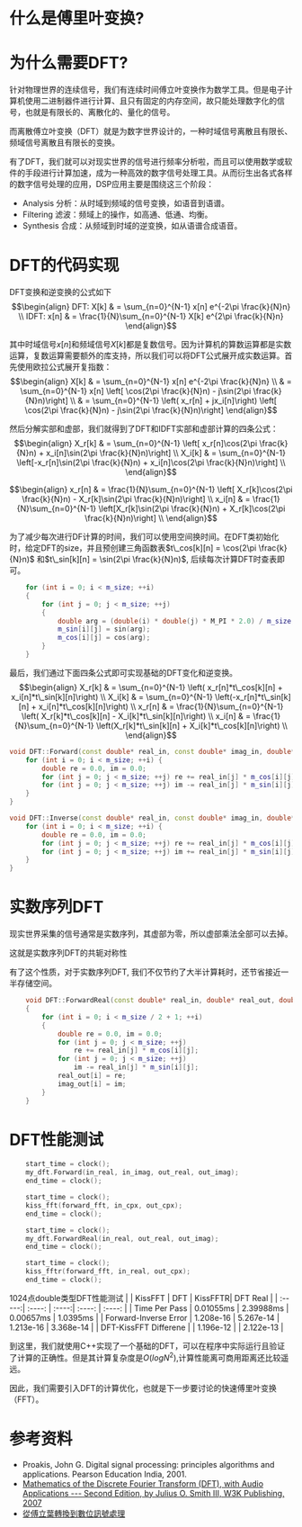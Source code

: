 
# 什么是傅里叶变换?

# 为什么需要DFT?
针对物理世界的连续信号，我们有连续时间傅立叶变换作为数学工具。但是电子计算机使用二进制器件进行计算、且只有固定的内存空间，故只能处理数字化的信号，也就是有限长的、离散化的、量化的信号。

而离散傅立叶变换（DFT）就是为数字世界设计的，一种时域信号离散且有限长、频域信号离散且有限长的变换。

有了DFT，我们就可以对现实世界的信号进行频率分析啦，而且可以使用数学或软件的手段进行计算加速，成为一种高效的数字信号处理工具。从而衍生出各式各样的数字信号处理的应用，DSP应用主要是围绕这三个阶段：
- Analysis 分析：从时域到频域的信号变换，如语音到语谱。
- Filtering 滤波：频域上的操作，如高通、低通、均衡。
- Synthesis 合成：从频域到时域的逆变换，如从语谱合成语音。

# DFT的代码实现
DFT变换和逆变换的公式如下
$$\begin{align}
DFT: X[k] & = \sum_{n=0}^{N-1} x[n] e^{-2\pi \frac{k}{N}n} \\
IDFT: x[n] & = \frac{1}{N}\sum_{n=0}^{N-1} X[k] e^{2\pi \frac{k}{N}n} 
\end{align}$$

其中时域信号$x[n]$和频域信号$X[k]$都是复数信号。因为计算机的算数运算都是实数运算，复数运算需要额外的库支持，所以我们可以将DFT公式展开成实数运算。首先使用欧拉公式展开复指数：
$$\begin{align}
X[k] & = \sum_{n=0}^{N-1} x[n] e^{-2\pi \frac{k}{N}n} \\
     & = \sum_{n=0}^{N-1} x[n] \left[ \cos(2\pi \frac{k}{N}n) - j\sin(2\pi \frac{k}{N}n)\right] \\
     & = \sum_{n=0}^{N-1} \left( x_r[n] + jx_i[n]\right) \left[ \cos(2\pi \frac{k}{N}n) - j\sin(2\pi \frac{k}{N}n)\right] 
\end{align}$$

然后分解实部和虚部，我们就得到了DFT和IDFT实部和虚部计算的四条公式：
$$\begin{align}
X_r[k] & = \sum_{n=0}^{N-1} \left[ x_r[n]\cos(2\pi \frac{k}{N}n) + x_i[n]\sin(2\pi \frac{k}{N}n)\right] \\
X_i[k] & = \sum_{n=0}^{N-1} \left[-x_r[n]\sin(2\pi \frac{k}{N}n) + x_i[n]\cos(2\pi \frac{k}{N}n)\right] \\
\end{align}$$

$$\begin{align}
x_r[n] & = \frac{1}{N}\sum_{n=0}^{N-1} \left[ X_r[k]\cos(2\pi \frac{k}{N}n) - X_r[k]\sin(2\pi \frac{k}{N}n)\right] \\
x_i[n] & = \frac{1}{N}\sum_{n=0}^{N-1} \left[X_r[k]\sin(2\pi \frac{k}{N}n) + X_r[k]\cos(2\pi \frac{k}{N}n)\right] \\
\end{align}$$

为了减少每次进行DF计算的时间，我们可以使用空间换时间。在DFT类初始化时，给定DFT的size，并且预创建三角函数表$t\_cos[k][n] = \cos(2\pi \frac{k}{N}n)$ 和$t\_sin[k][n] = \sin(2\pi \frac{k}{N}n)$, 后续每次计算DFT时查表即可。

```cpp
    for (int i = 0; i < m_size; ++i)
    {
        for (int j = 0; j < m_size; ++j)
        {
            double arg = (double(i) * double(j) * M_PI * 2.0) / m_size;
            m_sin[i][j] = sin(arg);
            m_cos[i][j] = cos(arg);
        }
    }
```
最后，我们通过下面四条公式即可实现基础的DFT变化和逆变换。
$$\begin{align}
X_r[k] & = \sum_{n=0}^{N-1} \left( x_r[n]*t\_cos[k][n] + x_i[n]*t\_sin[k][n]\right) \\
X_i[k] & = \sum_{n=0}^{N-1} \left(-x_r[n]*t\_sin[k][n] + x_i[n]*t\_cos[k][n]\right) \\
x_r[n] & = \frac{1}{N}\sum_{n=0}^{N-1} \left( X_r[k]*t\_cos[k][n] - X_i[k]*t\_sin[k][n]\right) \\
x_i[n] & = \frac{1}{N}\sum_{n=0}^{N-1} \left(X_r[k]*t\_sin[k][n] + X_i[k]*t\_cos[k][n]\right) \\
\end{align}$$

```cpp
void DFT::Forward(const double* real_in, const double* imag_in, double* real_out, double* imag_out) {
    for (int i = 0; i < m_size; ++i) {
        double re = 0.0, im = 0.0;
        for (int j = 0; j < m_size; ++j) re += real_in[j] * m_cos[i][j] + imag_in[j] * m_sin[i][j];
        for (int j = 0; j < m_size; ++j) im -= real_in[j] * m_sin[i][j] - imag_in[j] * m_cos[i][j];
    }
}

void DFT::Inverse(const double* real_in, const double* imag_in, double* real_out, double* imag_out) {
    for (int i = 0; i < m_size; ++i) {
        double re = 0.0, im = 0.0;
        for (int j = 0; j < m_size; ++j) re += real_in[j] * m_cos[i][j] - imag_in[j] * m_sin[i][j];
        for (int j = 0; j < m_size; ++j) im += real_in[j] * m_sin[i][j] + imag_in[j] * m_cos[i][j];
    }
}
```
# 实数序列DFT
现实世界采集的信号通常是实数序列，其虚部为零，所以虚部乘法全部可以去掉。

这就是实数序列DFT的共轭对称性

有了这个性质，对于实数序列DFT, 我们不仅节约了大半计算耗时，还节省接近一半存储空间。

```cpp
    void DFT::ForwardReal(const double* real_in, double* real_out, double* imag_out)
    {
        for (int i = 0; i < m_size / 2 + 1; ++i)
        {
            double re = 0.0, im = 0.0;
            for (int j = 0; j < m_size; ++j)
                re += real_in[j] * m_cos[i][j];
            for (int j = 0; j < m_size; ++j)
                im -= real_in[j] * m_sin[i][j];
            real_out[i] = re;
            imag_out[i] = im;
        }
    }
```

# DFT性能测试


```cpp
    start_time = clock();
    my_dft.Forward(in_real, in_imag, out_real, out_imag);
    end_time = clock();

```
```cpp
    start_time = clock();
    kiss_fft(forward_fft, in_cpx, out_cpx);
    end_time = clock();
```


```cpp
    start_time = clock();
    my_dft.ForwardReal(in_real, out_real, out_imag);
    end_time = clock();

    start_time = clock();
    kiss_fftr(forward_fft, in_real, out_cpx);
    end_time = clock();
```

1024点double类型DFT性能测试
|        | KissFFT |  DFT  | KissFFTR| DFT Real |
| :-----:|  :----: | :----:| :----: | :----: |
| Time Per Pass   | 0.01055ms | 2.39988ms | 0.00657ms |  1.0395ms |
| Forward-Inverse Error |  1.208e-16  | 5.267e-14 | 1.213e-16 | 3.368e-14 |
| DFT-KissFFT Differene |    | 1.196e-12 |  | 2.122e-13 |

到这里，我们就使用C++实现了一个基础的DFT，可以在程序中实际运行且验证了计算的正确性。但是其计算复杂度是$O(log N^2)$,计算性能离可商用距离还比较遥远。

因此，我们需要引入DFT的计算优化，也就是下一步要讨论的快速傅里叶变换（FFT）。

# 参考资料
- Proakis, John G. Digital signal processing: principles algorithms and applications. Pearson Education India, 2001.
- [Mathematics of the Discrete Fourier Transform (DFT), with Audio Applications --- Second Edition, by Julius O. Smith III, W3K Publishing, 2007](https://ccrma.stanford.edu/~jos/mdft/mdft.html)
- [從傅立葉轉換到數位訊號處理](https://alan23273850.gitbook.io/signals-and-systems)